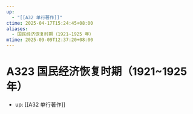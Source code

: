 ```yaml
---
up:
  - "[[A32 单行著作]]"
ctime: 2025-04-17T15:24:45+08:00
aliases:
  - 国民经济恢复时期（1921~1925 年）
mtime: 2025-09-09T12:37:20+08:00
---
```


# A323 国民经济恢复时期（1921~1925 年）

- up: [[A32 单行著作]]
